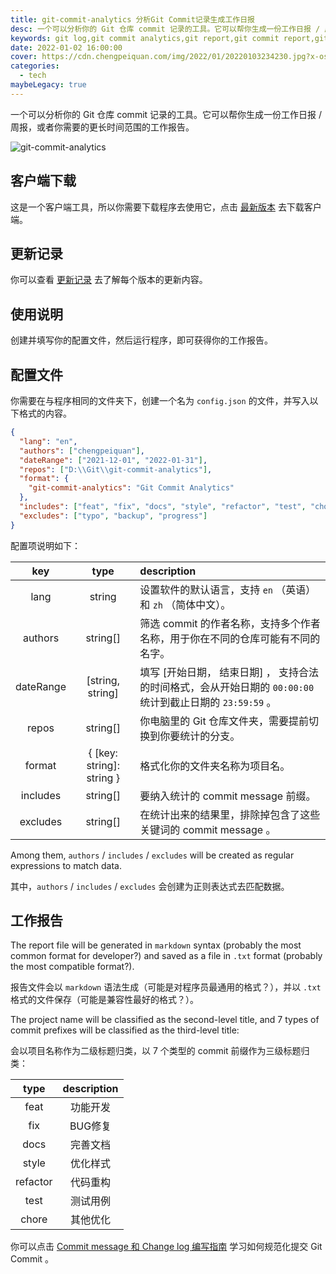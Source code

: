 ```yaml
---
title: git-commit-analytics 分析Git Commit记录生成工作日报
desc: 一个可以分析你的 Git 仓库 commit 记录的工具。它可以帮你生成一份工作日报 / 周报，或者你需要的更长时间范围的工作报告。
keywords: git log,git commit analytics,git report,git commit report,git log report
date: 2022-01-02 16:00:00
cover: https://cdn.chengpeiquan.com/img/2022/01/20220103234230.jpg?x-oss-process=image/interlace,1
categories:
  - tech
maybeLegacy: true
---
```


一个可以分析你的 Git 仓库 commit 记录的工具。它可以帮你生成一份工作日报 / 周报，或者你需要的更长时间范围的工作报告。

![git-commit-analytics](https://cdn.chengpeiquan.com/img/2022/01/20220103021254.gif)

## 客户端下载

这是一个客户端工具，所以你需要下载程序去使用它，点击 [最新版本](https://github.com/analyticsjs/git-commit-analytics/releases/latest) 去下载客户端。

## 更新记录

你可以查看 [更新记录](https://github.com/analyticsjs/git-commit-analytics/blob/main/CHANGELOG.md) 去了解每个版本的更新内容。

## 使用说明

创建并填写你的配置文件，然后运行程序，即可获得你的工作报告。

## 配置文件

你需要在与程序相同的文件夹下，创建一个名为 `config.json` 的文件，并写入以下格式的内容。

```json
{
  "lang": "en",
  "authors": ["chengpeiquan"],
  "dateRange": ["2021-12-01", "2022-01-31"],
  "repos": ["D:\\Git\\git-commit-analytics"],
  "format": {
    "git-commit-analytics": "Git Commit Analytics"
  },
  "includes": ["feat", "fix", "docs", "style", "refactor", "test", "chore"],
  "excludes": ["typo", "backup", "progress"]
}
```

配置项说明如下：

|    key    |           type            | description                                                                                                |
| :-------: | :-----------------------: | :--------------------------------------------------------------------------------------------------------- |
|   lang    |          string           | 设置软件的默认语言，支持 `en` （英语）和 `zh` （简体中文）。                                               |
|  authors  |         string[]          | 筛选 commit 的作者名称，支持多个作者名称，用于你在不同的仓库可能有不同的名字。                             |
| dateRange |     [string, string]      | 填写 [开始日期， 结束日期] ， 支持合法的时间格式，会从开始日期的 `00:00:00` 统计到截止日期的 `23:59:59` 。 |
|   repos   |         string[]          | 你电脑里的 Git 仓库文件夹，需要提前切换到你要统计的分支。                                                  |
|  format   | { [key: string]: string } | 格式化你的文件夹名称为项目名。                                                                             |
| includes  |         string[]          | 要纳入统计的 commit message 前缀。                                                                         |
| excludes  |         string[]          | 在统计出来的结果里，排除掉包含了这些关键词的 commit message 。                                             |

Among them, `authors` / `includes` / `excludes` will be created as regular expressions to match data.

其中，`authors` / `includes` / `excludes` 会创建为正则表达式去匹配数据。

## 工作报告

The report file will be generated in `markdown` syntax (probably the most common format for developer?) and saved as a file in `.txt` format (probably the most compatible format?).

报告文件会以 `markdown` 语法生成（可能是对程序员最通用的格式？），并以 `.txt` 格式的文件保存（可能是兼容性最好的格式？）。

The project name will be classified as the second-level title, and 7 types of commit prefixes will be classified as the third-level title:

会以项目名称作为二级标题归类，以 7 个类型的 commit 前缀作为三级标题归类：

|   type   | description |
| :------: | :---------: |
|   feat   |  功能开发   |
|   fix    |   BUG修复   |
|   docs   |  完善文档   |
|  style   |  优化样式   |
| refactor |  代码重构   |
|   test   |  测试用例   |
|  chore   |  其他优化   |

你可以点击 [Commit message 和 Change log 编写指南](https://www.ruanyifeng.com/blog/2016/01/commit_message_change_log.html) 学习如何规范化提交 Git Commit 。
